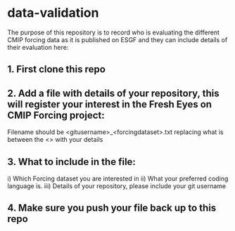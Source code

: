 # data-validation
The purpose of this repository is to record who is evaluating the different CMIP forcing data as it is published on ESGF and they can include details of their evaluation here:

## 1. First clone this repo 

## 2. Add a file with details of your repository, this will register your interest in the Fresh Eyes on CMIP Forcing project: 
Filename should be \<gitusername\>\_\<forcingdataset\>\.txt replacing what is between the <> with your details 

## 3. What to include in the file:
   i)   Which Forcing dataset you are interested in
   ii)  What your preferred coding language is. 
   iii) Details of your repository, please include your git username

## 4. Make sure you push your file back up to this repo

